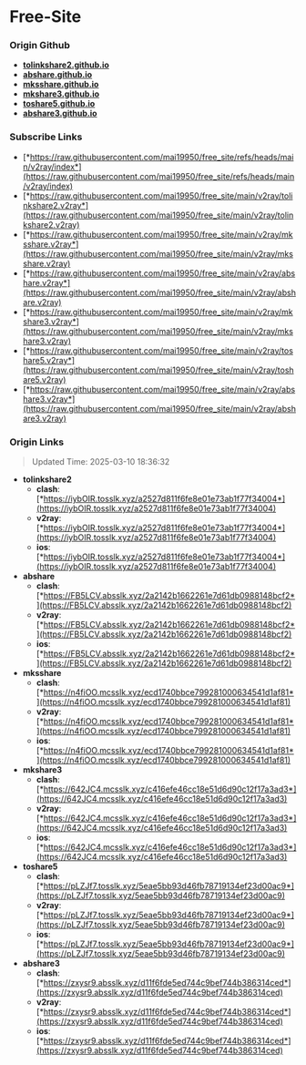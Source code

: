 # Free-Site

### Origin Github

- [**tolinkshare2.github.io**](https://github.com/tolinkshare2/tolinkshare2.github.io)
- [**abshare.github.io**](https://github.com/abshare/abshare.github.io)
- [**mksshare.github.io**](https://github.com/mksshare/mksshare.github.io)
- [**mkshare3.github.io**](https://github.com/mkshare3/mkshare3.github.io)
- [**toshare5.github.io**](https://github.com/toshare5/toshare5.github.io)
- [**abshare3.github.io**](https://github.com/abshare3/abshare3.github.io)

### Subscribe Links

- [*https://raw.githubusercontent.com/mai19950/free_site/refs/heads/main/v2ray/index*](https://raw.githubusercontent.com/mai19950/free_site/refs/heads/main/v2ray/index)
- [*https://raw.githubusercontent.com/mai19950/free_site/main/v2ray/tolinkshare2.v2ray*](https://raw.githubusercontent.com/mai19950/free_site/main/v2ray/tolinkshare2.v2ray)
- [*https://raw.githubusercontent.com/mai19950/free_site/main/v2ray/mksshare.v2ray*](https://raw.githubusercontent.com/mai19950/free_site/main/v2ray/mksshare.v2ray)
- [*https://raw.githubusercontent.com/mai19950/free_site/main/v2ray/abshare.v2ray*](https://raw.githubusercontent.com/mai19950/free_site/main/v2ray/abshare.v2ray)
- [*https://raw.githubusercontent.com/mai19950/free_site/main/v2ray/mkshare3.v2ray*](https://raw.githubusercontent.com/mai19950/free_site/main/v2ray/mkshare3.v2ray)
- [*https://raw.githubusercontent.com/mai19950/free_site/main/v2ray/toshare5.v2ray*](https://raw.githubusercontent.com/mai19950/free_site/main/v2ray/toshare5.v2ray)
- [*https://raw.githubusercontent.com/mai19950/free_site/main/v2ray/abshare3.v2ray*](https://raw.githubusercontent.com/mai19950/free_site/main/v2ray/abshare3.v2ray)

### Origin Links

> Updated Time: 2025-03-10 18:36:32

- **tolinkshare2**
  - **clash**: [*https://iybOIR.tosslk.xyz/a2527d811f6fe8e01e73ab1f77f34004*](https://iybOIR.tosslk.xyz/a2527d811f6fe8e01e73ab1f77f34004)
  - **v2ray**: [*https://iybOIR.tosslk.xyz/a2527d811f6fe8e01e73ab1f77f34004*](https://iybOIR.tosslk.xyz/a2527d811f6fe8e01e73ab1f77f34004)
  - **ios**: [*https://iybOIR.tosslk.xyz/a2527d811f6fe8e01e73ab1f77f34004*](https://iybOIR.tosslk.xyz/a2527d811f6fe8e01e73ab1f77f34004)
- **abshare**
  - **clash**: [*https://FB5LCV.absslk.xyz/2a2142b1662261e7d61db0988148bcf2*](https://FB5LCV.absslk.xyz/2a2142b1662261e7d61db0988148bcf2)
  - **v2ray**: [*https://FB5LCV.absslk.xyz/2a2142b1662261e7d61db0988148bcf2*](https://FB5LCV.absslk.xyz/2a2142b1662261e7d61db0988148bcf2)
  - **ios**: [*https://FB5LCV.absslk.xyz/2a2142b1662261e7d61db0988148bcf2*](https://FB5LCV.absslk.xyz/2a2142b1662261e7d61db0988148bcf2)
- **mksshare**
  - **clash**: [*https://n4fiOO.mcsslk.xyz/ecd1740bbce799281000634541d1af81*](https://n4fiOO.mcsslk.xyz/ecd1740bbce799281000634541d1af81)
  - **v2ray**: [*https://n4fiOO.mcsslk.xyz/ecd1740bbce799281000634541d1af81*](https://n4fiOO.mcsslk.xyz/ecd1740bbce799281000634541d1af81)
  - **ios**: [*https://n4fiOO.mcsslk.xyz/ecd1740bbce799281000634541d1af81*](https://n4fiOO.mcsslk.xyz/ecd1740bbce799281000634541d1af81)
- **mkshare3**
  - **clash**: [*https://642JC4.mcsslk.xyz/c416efe46cc18e51d6d90c12f17a3ad3*](https://642JC4.mcsslk.xyz/c416efe46cc18e51d6d90c12f17a3ad3)
  - **v2ray**: [*https://642JC4.mcsslk.xyz/c416efe46cc18e51d6d90c12f17a3ad3*](https://642JC4.mcsslk.xyz/c416efe46cc18e51d6d90c12f17a3ad3)
  - **ios**: [*https://642JC4.mcsslk.xyz/c416efe46cc18e51d6d90c12f17a3ad3*](https://642JC4.mcsslk.xyz/c416efe46cc18e51d6d90c12f17a3ad3)
- **toshare5**
  - **clash**: [*https://pLZJf7.tosslk.xyz/5eae5bb93d46fb78719134ef23d00ac9*](https://pLZJf7.tosslk.xyz/5eae5bb93d46fb78719134ef23d00ac9)
  - **v2ray**: [*https://pLZJf7.tosslk.xyz/5eae5bb93d46fb78719134ef23d00ac9*](https://pLZJf7.tosslk.xyz/5eae5bb93d46fb78719134ef23d00ac9)
  - **ios**: [*https://pLZJf7.tosslk.xyz/5eae5bb93d46fb78719134ef23d00ac9*](https://pLZJf7.tosslk.xyz/5eae5bb93d46fb78719134ef23d00ac9)
- **abshare3**
  - **clash**: [*https://zxysr9.absslk.xyz/d11f6fde5ed744c9bef744b386314ced*](https://zxysr9.absslk.xyz/d11f6fde5ed744c9bef744b386314ced)
  - **v2ray**: [*https://zxysr9.absslk.xyz/d11f6fde5ed744c9bef744b386314ced*](https://zxysr9.absslk.xyz/d11f6fde5ed744c9bef744b386314ced)
  - **ios**: [*https://zxysr9.absslk.xyz/d11f6fde5ed744c9bef744b386314ced*](https://zxysr9.absslk.xyz/d11f6fde5ed744c9bef744b386314ced)

